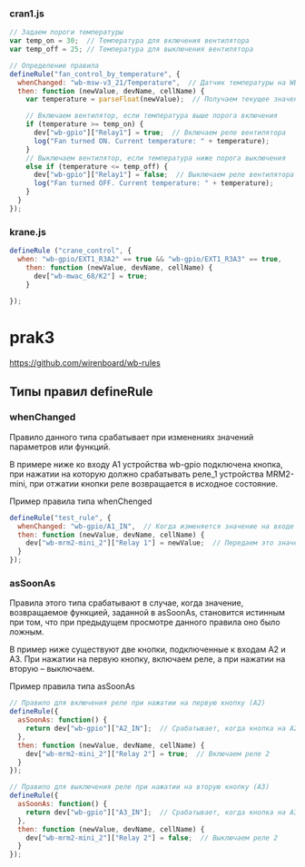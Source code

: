 ### cran1.js
```js
// Задаем пороги температуры
var temp_on = 30;  // Температура для включения вентилятора
var temp_off = 25; // Температура для выключения вентилятора

// Определение правила
defineRule("fan_control_by_temperature", {
  whenChanged: "wb-msw-v3_21/Temperature",  // Датчик температуры на WB-MSW v3
  then: function (newValue, devName, cellName) {
    var temperature = parseFloat(newValue);  // Получаем текущее значение температуры

    // Включаем вентилятор, если температура выше порога включения
    if (temperature >= temp_on) {
      dev["wb-gpio"]["Relay1"] = true;  // Включаем реле вентилятора
      log("Fan turned ON. Current temperature: " + temperature);
    }
    // Выключаем вентилятор, если температура ниже порога выключения
    else if (temperature <= temp_off) {
      dev["wb-gpio"]["Relay1"] = false;  // Выключаем реле вентилятора
      log("Fan turned OFF. Current temperature: " + temperature);
    }
  }
});
```

### krane.js
```js
defineRule ("crane_control", {
  when: "wb-gpio/EXT1_R3A2" == true && "wb-gpio/EXT1_R3A3" == true,
    then: function (newValue, devName, cellName) {
      dev["wb-mwac_68/K2"] = true;
    }
  
});
```

# prak3
https://github.com/wirenboard/wb-rules

## Типы правил defineRule
### whenChanged
Правило данного типа срабатывает при изменениях значений параметров или функций.

В примере ниже ко входу А1 устройства wb-gpio подключена кнопка, при нажатии на которую должно срабатывать реле_1 устройства MRM2-mini, при отжатии кнопки реле возвращается в исходное состояние. 

Пример правила типа whenChenged

```js
defineRule("test_rule", {
  whenChanged: "wb-gpio/A1_IN",  // Когда изменяется значение на входе A1
  then: function (newValue, devName, cellName) {
    dev["wb-mrm2-mini_2"]["Relay 1"] = newValue;  // Передаем это значение на реле 1 устройства wb-mrm2-mini_2
  }
});
```

### asSoonAs
Правила этого типа срабатывают в случае, когда значение, возвращаемое функцией, заданной в asSoonAs, становится истинным при том, что при предыдущем просмотре данного правила оно было ложным.

В пример ниже существуют две кнопки, подключенные к входам А2 и А3. При нажатии на первую кнопку, включаем реле, а при нажатии на вторую – выключаем. 

Пример правила типа asSoonAs

```js
// Правило для включения реле при нажатии на первую кнопку (A2)
defineRule({
  asSoonAs: function() {
    return dev["wb-gpio"]["A2_IN"];  // Срабатывает, когда кнопка на A2 нажата
  },
  then: function (newValue, devName, cellName) {
    dev["wb-mrm2-mini_2"]["Relay 2"] = true;  // Включаем реле 2
  }
});

// Правило для выключения реле при нажатии на вторую кнопку (A3)
defineRule({
  asSoonAs: function() {
    return dev["wb-gpio"]["A3_IN"];  // Срабатывает, когда кнопка на A3 нажата
  },
  then: function (newValue, devName, cellName) {
    dev["wb-mrm2-mini_2"]["Relay 2"] = false;  // Выключаем реле 2
  }
});
```

